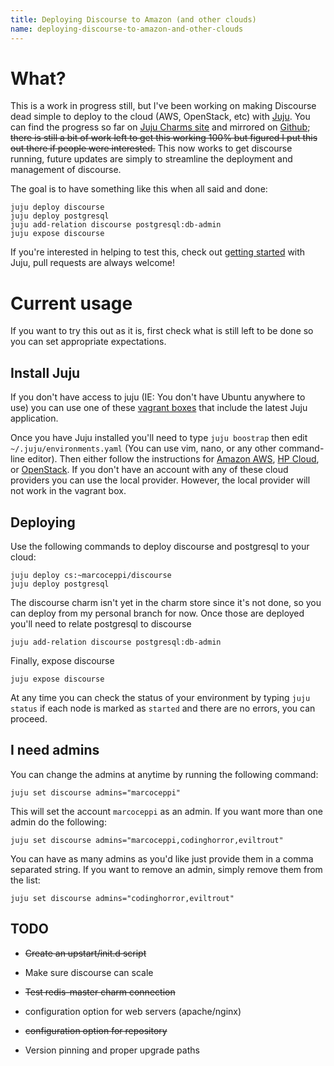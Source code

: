 ```yaml
---
title: Deploying Discourse to Amazon (and other clouds)
name: deploying-discourse-to-amazon-and-other-clouds
---
```


# What?

This is a work in progress still, but I've been working on making Discourse dead simple to deploy to the cloud (AWS, OpenStack, etc) with [Juju][1]. You can find the progress so far on [Juju Charms site][2] and mirrored on [Github](https://github.com/marcoceppi/discourse-charm); <s>there is still a bit of work left to get this working 100% but figured I put this out there if people were interested.</s> This now works to get discourse running, future updates are simply to streamline the deployment and management of discourse.

The goal is to have something like this when all said and done:

    juju deploy discourse
    juju deploy postgresql
    juju add-relation discourse postgresql:db-admin
    juju expose discourse

If you're interested in helping to test this, check out [getting started][3] with Juju, pull requests are always welcome!

# Current usage

If you want to try this out as it is, first check what is still left to be done so you can set appropriate expectations.

## Install Juju

If you don't have access to juju (IE: You don't have Ubuntu anywhere to use) you can use one of these [vagrant boxes](http://cloud-images.ubuntu.com/vagrant/precise/current/) that include the latest Juju application.

Once you have Juju installed you'll need to type `juju boostrap` then edit `~/.juju/environments.yaml` (You can use vim, nano, or any other command-line editor). Then either follow the instructions for [Amazon AWS](https://juju.ubuntu.com/get-started/amazon/), [HP Cloud](https://juju.ubuntu.com/get-started/hp-cloud/), or [OpenStack](https://juju.ubuntu.com/get-started/openstack/). If you don't have an account with any of these cloud providers you can use the local provider. However, the local provider will not work in the vagrant box.

## Deploying

Use the following commands to deploy discourse and postgresql to your cloud:

    juju deploy cs:~marcoceppi/discourse
    juju deploy postgresql

The discourse charm isn't yet in the charm store since it's not done, so you can deploy from my personal branch for now. Once those are deployed you'll need to relate postgresql to discourse

    juju add-relation discourse postgresql:db-admin

Finally, expose discourse

    juju expose discourse

At any time you can check the status of your environment by typing `juju status` if each node is marked as `started` and there are no errors, you can proceed.

## I need admins

You can change the admins at anytime by running the following command:

    juju set discourse admins="marcoceppi"

This will set the account `marcoceppi` as an admin. If you want more than one admin do the following:

    juju set discourse admins="marcoceppi,codinghorror,eviltrout"

You can have as many admins as you'd like just provide them in a comma separated string. If you want to remove an admin, simply remove them from the list:

    juju set discourse admins="codinghorror,eviltrout"

## TODO

* <strike>Create an upstart/init.d script</strike>
* Make sure discourse can scale
* <strike>Test redis-master charm connection</strike>
* configuration option for web servers (apache/nginx)
* <strike>configuration option for repository</strike>
* Version pinning and proper upgrade paths

  [1]: http://juju.ubuntu.com
  [2]: http://jujucharms.com/~marcoceppi/precise/discourse
  [3]: https://juju.ubuntu.com/get-started/